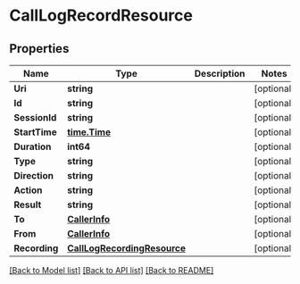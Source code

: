 # CallLogRecordResource

## Properties
Name | Type | Description | Notes
------------ | ------------- | ------------- | -------------
**Uri** | **string** |  | [optional] 
**Id** | **string** |  | [optional] 
**SessionId** | **string** |  | [optional] 
**StartTime** | [**time.Time**](time.Time.md) |  | [optional] 
**Duration** | **int64** |  | [optional] 
**Type** | **string** |  | [optional] 
**Direction** | **string** |  | [optional] 
**Action** | **string** |  | [optional] 
**Result** | **string** |  | [optional] 
**To** | [**CallerInfo**](CallerInfo.md) |  | [optional] 
**From** | [**CallerInfo**](CallerInfo.md) |  | [optional] 
**Recording** | [**CallLogRecordingResource**](CallLogRecordingResource.md) |  | [optional] 

[[Back to Model list]](../README.md#documentation-for-models) [[Back to API list]](../README.md#documentation-for-api-endpoints) [[Back to README]](../README.md)


